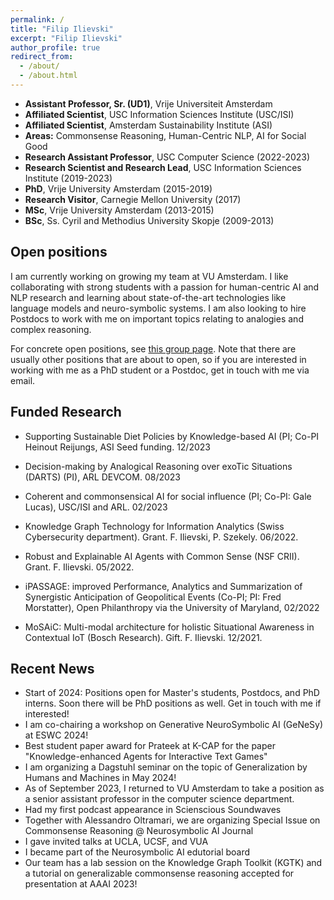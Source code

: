 ```yaml
---
permalink: /
title: "Filip Ilievski"
excerpt: "Filip Ilievski"
author_profile: true
redirect_from: 
  - /about/
  - /about.html
---
```


* **Assistant Professor, Sr. (UD1)**, Vrije Universiteit Amsterdam
* **Affiliated Scientist**, USC Information Sciences Institute (USC/ISI)
* **Affiliated Scientist**, Amsterdam Sustainability Institute (ASI)
* **Areas:** Commonsense Reasoning, Human-Centric NLP, AI for Social Good
* **Research Assistant Professor**, USC Computer Science (2022-2023)
* **Research Scientist and Research Lead**, USC Information Sciences Institute (2019-2023)
* **PhD**, Vrije University Amsterdam (2015-2019)
* **Research Visitor**, Carnegie Mellon University (2017)
* **MSc**, Vrije University Amsterdam (2013-2015)
* **BSc**, Ss. Cyril and Methodius University Skopje (2009-2013)

## Open positions
I am currently working on growing my team at VU Amsterdam. I like collaborating with strong students with a passion for human-centric AI and NLP research and learning about state-of-the-art technologies like language models and neuro-symbolic systems. I am also looking to hire Postdocs to work with me on important topics relating to analogies and complex reasoning. 

For concrete open positions, see [this group page](https://lr.cs.vu.nl/about/jobs). Note that there are usually other positions that are about to open, so if you are interested in working with me as a PhD student or a Postdoc, get in touch with me via email.


## Funded Research 

* Supporting Sustainable Diet Policies by Knowledge-based AI (PI; Co-PI Heinout Reijungs, ASI Seed funding. 12/2023

* Decision-making by Analogical Reasoning over exoTic Situations (DARTS) (PI), ARL DEVCOM. 08/2023

* Coherent and commonsensical AI for social influence (PI; Co-PI: Gale Lucas), USC/ISI and ARL. 02/2023

* Knowledge Graph Technology for Information Analytics (Swiss Cybersecurity department). Grant. F. Ilievski, P. Szekely. 06/2022. 

* Robust and Explainable AI Agents with Common Sense (NSF CRII). Grant. F. Ilievski. 05/2022.

* iPASSAGE: improved Performance, Analytics and Summarization of Synergistic Anticipation of Geopolitical Events (Co-PI; PI: Fred Morstatter), Open Philanthropy via the University of Maryland, 02/2022

* MoSAiC: Multi-modal architecture for holistic Situational Awareness in Contextual IoT (Bosch Research). Gift. F. Ilievski. 12/2021.

## Recent News
* Start of 2024: Positions open for Master's students, Postdocs, and PhD interns. Soon there will be PhD positions as well. Get in touch with me if interested!
* I am co-chairing a workshop on Generative NeuroSymbolic AI (GeNeSy) at ESWC 2024!
* Best student paper award for Prateek at K-CAP for the paper "Knowledge-enhanced Agents for Interactive Text Games"
* I am organizing a Dagstuhl seminar on the topic of Generalization by Humans and Machines in May 2024!
* As of September 2023, I returned to VU Amsterdam to take a position as a senior assistant professor in the computer science department.
* Had my first podcast appearance in Scienscious Soundwaves
* Together with Alessandro Oltramari, we are organizing Special Issue on Commonsense Reasoning @ Neurosymbolic AI Journal
* I gave invited talks at UCLA, UCSF, and VUA
* I became part of the Neurosymbolic AI edutorial board
* Our team has a lab session on the Knowledge Graph Toolkit (KGTK) and a tutorial on generalizable commonsense reasoning accepted for presentation at AAAI 2023!
